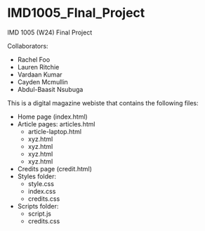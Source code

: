 # IMD1005_FInal_Project
IMD 1005 (W24) Final Project

Collaborators:
  - Rachel Foo
  - Lauren Ritchie
  - Vardaan Kumar
  - Cayden Mcmullin
  - Abdul-Baasit Nsubuga

This is a digital magazine webiste that contains the following files:
  - Home page (index.html)
  - Article pages: articles.html
      - article-laptop.html
      - xyz.html
      - xyz.html
      - xyz.html
      - xyz.html
  - Credits page (credit.html)
  - Styles folder:
      - style.css
      - index.css
      - credits.css
  - Scripts folder:
      - script.js
      - credits.css
